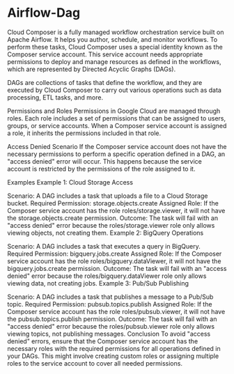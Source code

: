 # Airflow-Dag


Cloud Composer is a fully managed workflow orchestration service built on Apache Airflow. It helps you author, schedule, and monitor workflows. To perform these tasks, Cloud Composer uses a special identity known as the Composer service account. This service account needs appropriate permissions to deploy and manage resources as defined in the workflows, which are represented by Directed Acyclic Graphs (DAGs).

DAGs are collections of tasks that define the workflow, and they are executed by Cloud Composer to carry out various operations such as data processing, ETL tasks, and more.

Permissions and Roles
Permissions in Google Cloud are managed through roles. Each role includes a set of permissions that can be assigned to users, groups, or service accounts. When a Composer service account is assigned a role, it inherits the permissions included in that role.

Access Denied Scenario
If the Composer service account does not have the necessary permissions to perform a specific operation defined in a DAG, an "access denied" error will occur. This happens because the service account is restricted by the permissions of the role assigned to it.

Examples
Example 1: Cloud Storage Access

Scenario: A DAG includes a task that uploads a file to a Cloud Storage bucket.
Required Permission: storage.objects.create
Assigned Role: If the Composer service account has the role roles/storage.viewer, it will not have the storage.objects.create permission.
Outcome: The task will fail with an "access denied" error because the roles/storage.viewer role only allows viewing objects, not creating them.
Example 2: BigQuery Operations

Scenario: A DAG includes a task that executes a query in BigQuery.
Required Permission: bigquery.jobs.create
Assigned Role: If the Composer service account has the role roles/bigquery.dataViewer, it will not have the bigquery.jobs.create permission.
Outcome: The task will fail with an "access denied" error because the roles/bigquery.dataViewer role only allows viewing data, not creating jobs.
Example 3: Pub/Sub Publishing

Scenario: A DAG includes a task that publishes a message to a Pub/Sub topic.
Required Permission: pubsub.topics.publish
Assigned Role: If the Composer service account has the role roles/pubsub.viewer, it will not have the pubsub.topics.publish permission.
Outcome: The task will fail with an "access denied" error because the roles/pubsub.viewer role only allows viewing topics, not publishing messages.
Conclusion
To avoid "access denied" errors, ensure that the Composer service account has the necessary roles with the required permissions for all operations defined in your DAGs. This might involve creating custom roles or assigning multiple roles to the service account to cover all needed permissions.
